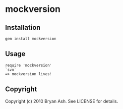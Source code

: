 mockversion
===========

Installation
------------

    gem install mockversion

Usage
-----

    require 'mockversion'
    `svn`
    => mockversion lives!

Copyright
---------

Copyright (c) 2010 Bryan Ash.  See LICENSE for details.
